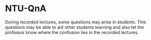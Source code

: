 # NTU-QnA
During recorded lectures, some questions may arise in students. This questions may be able to aid other students learning and also let the professor know where the confusion lies in the recorded lectures.
